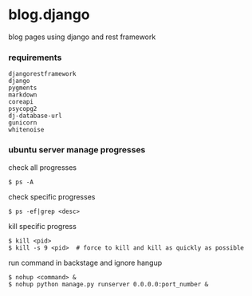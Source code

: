 # blog.django
blog pages using django and rest framework

### requirements

    djangorestframework
    django
    pygments
    markdown
    coreapi
    psycopg2
    dj-database-url
    gunicorn
    whitenoise

### ubuntu server manage progresses

check all progresses

    $ ps -A

check specific progresses

    $ ps -ef|grep <desc>

kill specific progress

    $ kill <pid>
    $ kill -s 9 <pid>  # force to kill and kill as quickly as possible

run command in backstage and ignore hangup

    $ nohup <command> &
    $ nohup python manage.py runserver 0.0.0.0:port_number &


